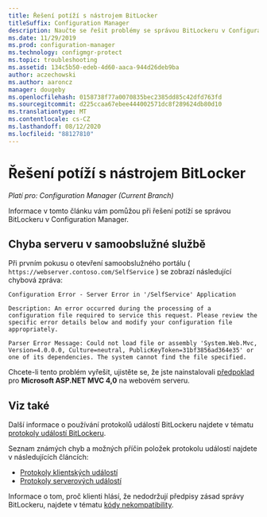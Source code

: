```yaml
---
title: Řešení potíží s nástrojem BitLocker
titleSuffix: Configuration Manager
description: Naučte se řešit problémy se správou BitLockeru v Configuration Manager
ms.date: 11/29/2019
ms.prod: configuration-manager
ms.technology: configmgr-protect
ms.topic: troubleshooting
ms.assetid: 134c5b50-edeb-4d60-aaca-944d26deb9ba
author: aczechowski
ms.author: aaroncz
manager: dougeby
ms.openlocfilehash: 0158738f77a0070835bec2385dd85c42dfd763fd
ms.sourcegitcommit: d225ccaa67ebee444002571dc8f289624db80d10
ms.translationtype: MT
ms.contentlocale: cs-CZ
ms.lasthandoff: 08/12/2020
ms.locfileid: "88127810"
---
```

# <a name="troubleshoot-bitlocker"></a>Řešení potíží s nástrojem BitLocker

*Platí pro: Configuration Manager (Current Branch)*

Informace v tomto článku vám pomůžou při řešení potíží se správou BitLockeru v Configuration Manager.

## <a name="server-error-in-self-service"></a>Chyba serveru v samoobslužné službě

Při prvním pokusu o otevření samoobslužného portálu ( `https://webserver.contoso.com/SelfService` ) se zobrazí následující chybová zpráva:

``` error
Configuration Error - Server Error in '/SelfService' Application

Description: An error occurred during the processing of a configuration file required to service this request. Please review the specific error details below and modify your configuration file appropriately.

Parser Error Message: Could not load file or assembly 'System.Web.Mvc, Version=4.0.0.0, Culture=neutral, PublicKeyToken=31bf3856ad364e35' or one of its dependencies. The system cannot find the file specified.
```

Chcete-li tento problém vyřešit, ujistěte se, že jste nainstalovali [předpoklad](../../plan-design/bitlocker-management.md#prerequisites) pro **Microsoft ASP.NET MVC 4,0** na webovém serveru.

## <a name="see-also"></a>Viz také

Další informace o používání protokolů událostí BitLockeru najdete v tématu [protokoly událostí BitLockeru](about-event-logs.md).

Seznam známých chyb a možných příčin položek protokolu událostí najdete v následujících článcích:

- [Protokoly klientských událostí](client-event-logs.md)
- [Protokoly serverových událostí](server-event-logs.md)

Informace o tom, proč klienti hlásí, že nedodržují předpisy zásad správy BitLockeru, najdete v tématu [kódy nekompatibility](non-compliance-codes.md).
